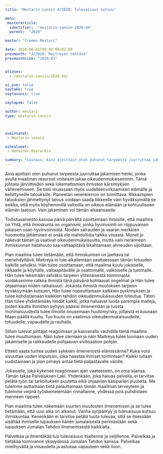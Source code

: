 ```yaml
---
title: "Mestarin sanoin 4/2020: Tulevaisuus kutsuu"

menu:
 masterarticle:
  identifier:  "mestarin-sanoin-2020-04"
  parent:  "2020"

master: "Cremen Mestari"

date: 2020-06-01T00:00:00+02:00
prevmonth: "3/2020: Maitreyan tehtävä"
prevmonthLink: "2020-03"


aliases:
  - /mestarin-sanoin/2020-04/

ei_pvm: false
naytakk: true
naytavuosi: true

naytapvm: false

author: mestari
type: mestarin-sanoin



avainsanat:
 - Mestarin sanoin

aihealueet:
 - Henkinen Hierarkia

summary: "Lainaus: Aina ajoittain olen puhunut tarpeesta juurruttaa jakamisen henki, jonka avulla maailman resurssit voitaisiin jakaa oikeudenmukaisemmin. Tämä johtaisi jännitteiden sekä lukemattomien ihmisten kärsimyksen vähenemiseen."
---
```

<p>Aina ajoittain olen puhunut tarpeesta juurruttaa jakamisen henki, jonka avulla maailman resurssit voitaisiin jakaa oikeudenmukaisemmin. Tämä johtaisi jännitteiden sekä lukemattomien ihmisten kärsimyksen vähenemiseen. Se toisi muassaan myös uudelleenvirkoamisen elämälle ja kehittyneille talouksille. Planeetan verenkierron on toimittava. Rikkaimpien talouksien jähmettynyt talous voidaan saada liikkeelle vain hyväksymällä se seikka, että myös köyhemmillä valtioilla on oikeus elämään ja kohtuulliseen elämän laatuun. Vain jakaminen voi tämän aikaansaada.</p>
<p>Todistusaineisto kasvaa päivä päivältä osoittamaan ihmisille, että maailma on Yhtä, että ihmiskunta on organismi, jonka hyvinvointi on riippuvainen jokaisen osan hyvinvoinnista. Noiden sairauden ja vaaran merkkien huomiotta jättäminen ei enää ole mahdollista taikka viisasta. Monet jo näkevät tämän ja vaativat oikeudenmukaisuutta, mutta vain heränneen ihmiskunnan hätähuuto saa valtaapitävä liikahtamaan ahneuden sijoiltaan.</p>
<p>Pian maailma tulee tietämään, että ihmiskunnan on jaettava tai menehdyttävä. Maitreya ei tule aikailemaan saattaessaan tämän totuuden kaikille selväksi. Hän tulee osoittamaan, että maailma kuulu jokaiselle, rikkaalle ja köyhälle, valtaapitävälle ja osattomalle, valkoiselle ja tummalle. Hän tulee tekemään selväksi tarpeen yhtenäisestä toiminnasta voidaksemme ratkoa ihmistä tänä päivänä kohtaavat ongelmat ja Hän tulee ohjaamaan niiden ratkaisuun. Jokaista ihmistä muutoksen tarpeen hyväksymään kutsuen, Hän tulee nopeuttamaan kaikkien pyrkimyksen ja tulee kohdistamaan kaikkien tahdon oikeudenmukaisuuden toteutua. Täten Hän tulee yhdistämään heidät kaikki, jotka haluavat luoda parempia malleja, joiden kautta ihmisten pyhyys pääsisi ilmenemään ja tuosta moninaisuudesta tulee ilmoille nousemaan huutomyrsky, jollaista ei kuunaan Maan päällä kuultu. Tuo huuto on vaatimus oikeudenmukaisuudelle, totuudelle, vapaudelle ja rauhalle.</p>
<p>Silloin tulevat johtajat reagoimaan ja kasvavalla vauhdilla tämä maailma tulee muuttumaan. Näin tulee olemaan ja näin Maitreya tulee luomaan uuden jakamiselle ja rakkaudelle pohjaavan sivilisaation pohjan.</p>
<p>Ettekö saata tuntea uuden sykkeen ilmenemistä elämissänne? Kuka voisi sivuuttaa uuden impulssin, joka haastaa ihmiset toimintaan? Kaikki tullaan uudistamaan ja pian pimeys antaa tietä paljastavalle valolle.</p>
<p>Jokaiselle, joka kykenee reagoimaan ajan vaateeseen, on oma sijansa. Tämän takaa Palveluksen Laki. Yhdenkään, joka haluaa palvella, ei tarvitse pelätä työn tai tarkoituksen puutetta eikä ohjaavien käsiparien puutetta. Me tulemme auttamaan tietä palauttamaan tämän maailman terveyteen ja tulemme veljinä työskentelemään rinnallanne, yhdessä pois puhdistaen menneen rippeet.</p>
<p>Pian maailma tulee näkemään suurten muutosten ilmenemisen ja se tulee tietämään, että uusi aika on alkanut. Vanha syrjääntyy ja tulevaisuus kutsuu ihmiskuntaa. Kenenkään ei tarvitse pelätä tuota tulevaa, sillä se itsessään sisältää ihmiselle lupauksen hänen jumalaisesta perimästään sekä lupauksen Jumalan Tahdon ilmenemisestä kaikkialla.</p>
<p>Palvelkaa ja ilmentäkää tuo tulevaisuus itsellenne ja veljillenne. Palvelkaa ja tietäkää toimivanne ykseydessä Jumalan Tahdon kanssa. Palvelkaa mielihyvällä ja viisaudella ja astukaa vapauteen sekä iloon.</p>